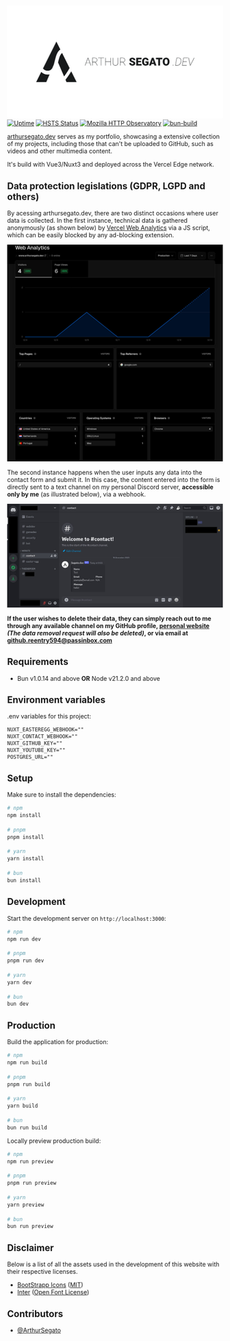 [![Website](/github-card.svg)](https://arthursegato.dev)
[![Uptime](https://img.shields.io/website?url=https%3A%2F%2Farthursegato.dev)](https://img.shields.io/website?url=https%3A%2F%2Farthursegato.dev)
[![HSTS Status](https://img.shields.io/hsts/preload/arthursegato.dev)](https://img.shields.io/hsts/preload/arthursegato.dev)
[![Mozilla HTTP Observatory](https://img.shields.io/mozilla-observatory/grade/arthursegato.dev?publish)](https://img.shields.io/mozilla-observatory/grade/arthursegato.dev?publish)
[![bun-build](https://github.com/ArthurSegato/portfolio-frontend/actions/workflows/workflow.yml/badge.svg)](https://github.com/ArthurSegato/portfolio-frontend/actions/workflows/workflow.yml)

[arthursegato.dev](https://www.arthursegato.dev/) serves as my portfolio, showcasing a extensive collection of my projects, including those that can't be uploaded to GitHub, such as videos and other multimedia content.

It's build with Vue3/Nuxt3 and deployed across the Vercel Edge network.

## Data protection legislations (GDPR, LGPD and others)

By acessing arthursegato.dev, there are two distinct occasions where user data is collected. In the first instance, technical data is gathered anonymously (as shown below) by [Vercel Web Analytics](https://vercel.com/docs/analytics) via a JS script, which can be easily blocked by any ad-blocking extension.

![Vercel Web Analytics Dashboard](/vercel-card.jpg "Vercel Web Analytics Dashboard")

The second instance happens when the user inputs any data into the contact form and submit it. In this case, the content entered into the form is directly sent to a text channel on my personal Discord server, **accessible only by me** (as illustrated below), via a webhook.

![My Discord private server](/discord-card.jpg "My Discord private server")

**If the user wishes to delete their data, they can simply reach out to me through any available channel on my GitHub profile, [personal website](arthursegato.dev) _(The data removal request will also be deleted)_, or via email at github.reentry594@passinbox.com**

## Requirements

- Bun v1.0.14 and above **OR** Node v21.2.0 and above

## Environment variables

.env variables for this project:

```Properties
NUXT_EASTEREGG_WEBHOOK=""
NUXT_CONTACT_WEBHOOK=""
NUXT_GITHUB_KEY=""
NUXT_YOUTUBE_KEY=""
POSTGRES_URL=""
```

## Setup

Make sure to install the dependencies:

```bash
# npm
npm install

# pnpm
pnpm install

# yarn
yarn install

# bun
bun install
```

## Development

Start the development server on `http://localhost:3000`:

```bash
# npm
npm run dev

# pnpm
pnpm run dev

# yarn
yarn dev

# bun
bun dev
```

## Production

Build the application for production:

```bash
# npm
npm run build

# pnpm
pnpm run build

# yarn
yarn build

# bun
bun run build
```

Locally preview production build:

```bash
# npm
npm run preview

# pnpm
pnpm run preview

# yarn
yarn preview

# bun
bun run preview
```

## Disclaimer

Below is a list of all the assets used in the development of this website with their respective licenses.

- [BootStrapp Icons](https://icons.getbootstrap.com) ([MIT](https://github.com/twbs/icons/blob/main/LICENSE.md))
- [Inter](https://fonts.google.com/specimen/Inter) ([Open Font License](https://scripts.sil.org/cms/scripts/page.php?site_id=nrsi&id=OFL))

## Contributors

- [@ArthurSegato](https://github.com/ArthurSegato)
